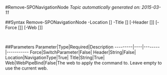 #Remove-SPONavigationNode
*Topic automatically generated on: 2015-03-11*


##Syntax
    Remove-SPONavigationNode -Location [<NavigationType>] -Title [<String>] [-Header [<String>]] [-Force [<SwitchParameter>]] [-Web [<WebPipeBind>]]

&nbsp;

##Parameters
Parameter|Type|Required|Description
---------|----|--------|-----------
Force|SwitchParameter|False|
Header|String|False|
Location|NavigationType|True|
Title|String|True|
Web|WebPipeBind|False|The web to apply the command to. Leave empty to use the current web.
